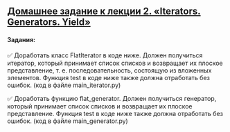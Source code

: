 ## [Домашнее задание к лекции 2. «Iterators. Generators. Yield»](https://github.com/netology-code/py-homeworks-advanced/tree/master/2.Iterators.Generators.Yield)


#### Задания:

✅ Доработать класс FlatIterator в коде ниже. Должен получиться итератор, который принимает список списков и возвращает их плоское представление, т. е. последовательность, состоящую из вложенных элементов. Функция test в коде ниже также должна отработать без ошибок. (код в файле main_iterator.py)

✅ Доработать функцию flat_generator. Должен получиться генератор, который принимает список списков и возвращает их плоское представление. Функция test в коде ниже также должна отработать без ошибок. (код в файле main_generator.py)
